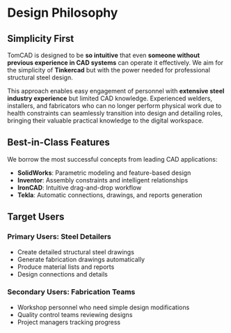 # Design Philosophy

## Simplicity First
TomCAD is designed to be **so intuitive** that even **someone without previous experience in CAD systems** can operate it effectively. We aim for the simplicity of **Tinkercad** but with the power needed for professional structural steel design.

This approach enables easy engagement of personnel with **extensive steel industry experience** but limited CAD knowledge. Experienced welders, installers, and fabricators who can no longer perform physical work due to health constraints can seamlessly transition into design and detailing roles, bringing their valuable practical knowledge to the digital workspace.

## Best-in-Class Features
We borrow the most successful concepts from leading CAD applications:

- **SolidWorks**: Parametric modeling and feature-based design
- **Inventor**: Assembly constraints and intelligent relationships  
- **IronCAD**: Intuitive drag-and-drop workflow
- **Tekla**: Automatic connections, drawings, and reports generation

## Target Users

### Primary Users: Steel Detailers
- Create detailed structural steel drawings
- Generate fabrication drawings automatically
- Produce material lists and reports
- Design connections and details

### Secondary Users: Fabrication Teams
- Workshop personnel who need simple design modifications
- Quality control teams reviewing designs
- Project managers tracking progress